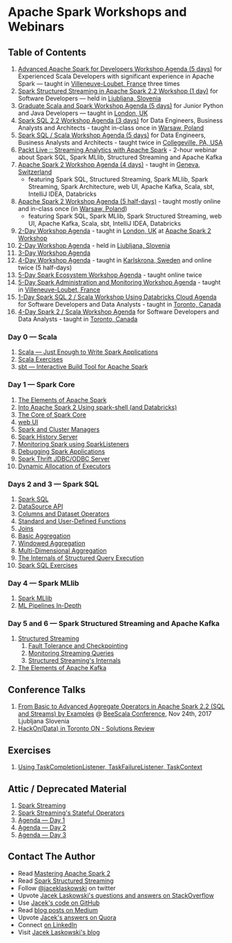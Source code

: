 <a id="toc" />

# Apache Spark Workshops and Webinars

## Table of Contents

1. [Advanced Apache Spark for Developers Workshop Agenda (5 days)](http://blog.jaceklaskowski.pl/spark-workshop/slides/00_agenda-5-days-advanced-spark-developers.html) for Experienced Scala Developers with significant experience in Apache Spark &mdash; taught in [Villeneuve-Loubet, France](https://en.wikipedia.org/wiki/Villeneuve-Loubet) three times
1. [Spark Structured Streaming in Apache Spark 2.2 Workshop (1 day)](http://blog.jaceklaskowski.pl/spark-workshop/slides/00_agenda-1-day-spark-structured-streaming.html) for Software Developers &mdash; held in [Ljubljana, Slovenia](https://en.wikipedia.org/wiki/Ljubljana)
1. [Graduate Scala and Spark Workshop Agenda (5 days)](http://blog.jaceklaskowski.pl/spark-workshop/slides/00_agenda-5-days-graduate-scala-spark.html) for Junior Python and Java Developers &mdash; taught in [London, UK](https://en.wikipedia.org/wiki/London)
1. [Spark SQL 2.2 Workshop Agenda (3 days)](http://blog.jaceklaskowski.pl/spark-workshop/slides/00_agenda-3-days-Spark-SQL.html) for Data Engineers, Business Analysts and Architects - taught in-class once in [Warsaw, Poland](https://en.wikipedia.org/wiki/Warsaw)
1. [Spark SQL / Scala Workshop Agenda (5 days)](http://blog.jaceklaskowski.pl/spark-workshop/slides/00_agenda-5-days-Scala-SparkSQL.html) for Data Engineers, Business Analysts and Architects - taught twice in [Collegeville, PA, USA](https://en.wikipedia.org/wiki/Collegeville,_Pennsylvania)
1. [Packt Live :: Streaming Analytics with Apache Spark](http://blog.jaceklaskowski.pl/spark-workshop/slides/00_Packt_Live_Streaming_Analytics.html) - 2-hour webinar about Spark SQL, Spark MLlib, Structured Streaming and Apache Kafka
1. [Apache Spark 2 Workshop Agenda (4 days)](http://blog.jaceklaskowski.pl/spark-workshop/slides/00_agenda-4-days-Scala-SparkSQL-Streaming-MLlib-Kafka.html) - taught in [Geneva, Switzerland](https://en.wikipedia.org/wiki/Geneva)
    * featuring Spark SQL, Structured Streaming, Spark MLlib, Spark Streaming, Spark Architecture, web UI, Apache Kafka, Scala, sbt, IntelliJ IDEA, Databricks
1. [Apache Spark 2 Workshop Agenda (5 half-days)](http://blog.jaceklaskowski.pl/spark-workshop/slides/00_agenda-5-half-days-Scala-SparkSQL-SparkMLlib-Kafka.html) - taught mostly online and in-class once (in [Warsaw, Poland](https://en.wikipedia.org/wiki/Warsaw))
    * featuring Spark SQL, Spark MLlib, Spark Structured Streaming, web UI, Apache Kafka, Scala, sbt, IntelliJ IDEA, Databricks
1. [2-Day Workshop Agenda](http://blog.jaceklaskowski.pl/spark-workshop/slides/00_agenda-2-days.html) - taught in [London, UK](https://en.wikipedia.org/wiki/London) at [Apache Spark 2 Workshop](http://www.meetup.com/London-Spark-Coding-Dojo/events/233488536/)
1. [2-Day Workshop Agenda](http://blog.jaceklaskowski.pl/spark-workshop/slides/00_agenda-2-days-ljubljana.html) - held in [Ljubljana, Slovenia](https://en.wikipedia.org/wiki/Ljubljana)
1. [3-Day Workshop Agenda](http://blog.jaceklaskowski.pl/spark-workshop/slides/00_agenda.html)
1. [4-Day Workshop Agenda](http://blog.jaceklaskowski.pl/spark-workshop/slides/00_agenda-4-days.html) - taught in [Karlskrona, Sweden](https://en.wikipedia.org/wiki/Karlskrona) and online twice (5 half-days)
1. [5-Day Spark Ecosystem Workshop Agenda](http://blog.jaceklaskowski.pl/spark-workshop/slides/00_agenda-5-days-Spark-Ecosystem.html) - taught online twice
1. [5-Day Spark Administration and Monitoring Workshop Agenda](http://blog.jaceklaskowski.pl/spark-workshop/slides/00_agenda-5-days-Spark-Administration-Monitoring.html) - taught in [Villeneuve-Loubet, France](https://en.wikipedia.org/wiki/Villeneuve-Loubet)
1. [1-Day Spark SQL 2 / Scala Workshop Using Databricks Cloud Agenda](http://blog.jaceklaskowski.pl/spark-workshop/slides/00_agenda-1-day-SparkSQL-Databricks-Cloud.html) for Software Developers and Data Analysts - taught in [Toronto, Canada](https://en.wikipedia.org/wiki/Toronto)
1. [4-Day Spark 2 / Scala Workshop Agenda](http://blog.jaceklaskowski.pl/spark-workshop/slides/00_agenda-4-days-toronto.html) for Software Developers and Data Analysts - taught in [Toronto, Canada](https://en.wikipedia.org/wiki/Toronto)

### Day 0 &mdash; Scala

1. [Scala &mdash; Just Enough to Write Spark Applications](http://blog.jaceklaskowski.pl/spark-workshop/slides/02_scala.html)
1. [Scala Exercises](http://blog.jaceklaskowski.pl/spark-workshop/slides/02_scala-exercises.html)
1. [sbt &mdash; Interactive Build Tool for Apache Spark](http://blog.jaceklaskowski.pl/spark-workshop/slides/02_sbt.html)

### Day 1 &mdash; Spark Core

1. [The Elements of Apache Spark](http://blog.jaceklaskowski.pl/spark-workshop/slides/01_introduction-to-spark.html)
1. [Into Apache Spark 2 Using spark-shell (and Databricks)](http://blog.jaceklaskowski.pl/spark-workshop/slides/01_Spark-Intro-Using-Spark-Shell.html)
1. [The Core of Spark Core](http://blog.jaceklaskowski.pl/spark-workshop/slides/01_spark-core.html)
1. [web UI](http://blog.jaceklaskowski.pl/spark-workshop/slides/01-spark-core-webui.html)
1. [Spark and Cluster Managers](http://blog.jaceklaskowski.pl/spark-workshop/slides/11_SparkCore-Cluster-Managers.html)
1. [Spark History Server](http://blog.jaceklaskowski.pl/spark-workshop/slides/12_SparkCore-Spark-History-Server.html)
1. [Monitoring Spark using SparkListeners](http://blog.jaceklaskowski.pl/spark-workshop/slides/08_Monitoring_using_SparkListeners.html)
1. [Debugging Spark Applications](http://blog.jaceklaskowski.pl/spark-workshop/slides/02_debugging-spark.html)
1. [Spark Thrift JDBC/ODBC Server](http://blog.jaceklaskowski.pl/spark-workshop/slides/09_SparkSQL-Spark-Thrift-Server.html)
1. [Dynamic Allocation of Executors](http://blog.jaceklaskowski.pl/spark-workshop/slides/07_Spark-Core-Dynamic-Allocation-Of-Executors.html)

### Days 2 and 3 &mdash; Spark SQL

1. [Spark SQL](http://blog.jaceklaskowski.pl/spark-workshop/slides/02_spark_sql.html)
1. [DataSource API](http://blog.jaceklaskowski.pl/spark-workshop/slides/01_datasource.html)
1. [Columns and Dataset Operators](http://blog.jaceklaskowski.pl/spark-workshop/slides/02-spark-sql-columns-and-dataset-operators.html)
1. [Standard and User-Defined Functions](http://blog.jaceklaskowski.pl/spark-workshop/slides/02-spark-sql-standard-functions-udfs.html)
1. [Joins](http://blog.jaceklaskowski.pl/spark-workshop/slides/02-spark-sql-joins.html)
1. [Basic Aggregation](http://blog.jaceklaskowski.pl/spark-workshop/slides/02-spark-sql-basic-aggregation.html)
1. [Windowed Aggregation](http://blog.jaceklaskowski.pl/spark-workshop/slides/02-spark-sql-windowed-aggregation.html)
1. [Multi-Dimensional Aggregation](http://blog.jaceklaskowski.pl/spark-workshop/slides/02-spark-sql-multi-dimensional-aggregation.html)
1. [The Internals of Structured Query Execution](http://blog.jaceklaskowski.pl/spark-workshop/slides/speak-spark-sql-for-better-performance.html)
1. [Spark SQL Exercises](http://blog.jaceklaskowski.pl/spark-workshop/slides/02-spark-sql-exercises.html)

### Day 4 &mdash; Spark MLlib

1. [Spark MLlib](http://blog.jaceklaskowski.pl/spark-workshop/slides/03_spark_mllib.html)
1. [ML Pipelines In-Depth](http://blog.jaceklaskowski.pl/spark-workshop/slides/04-spark-mllib-ml-pipelines.html)

### Day 5 and 6 &mdash; Spark Structured Streaming and Apache Kafka

1. [Structured Streaming](http://blog.jaceklaskowski.pl/spark-workshop/slides/04-structured-streaming.html)
    1. [Fault Tolerance and Checkpointing](http://blog.jaceklaskowski.pl/spark-workshop/slides/structured-streaming-checkpointing.html)
    1. [Monitoring Streaming Queries](http://blog.jaceklaskowski.pl/spark-workshop/slides/structured-streaming-monitoring.html)
    1. [Structured Streaming's Internals](http://blog.jaceklaskowski.pl/spark-workshop/slides/structured-streaming-internals.html)
1. [The Elements of Apache Kafka](http://blog.jaceklaskowski.pl/spark-workshop/slides/04-apache-kafka.html)

## Conference Talks

1. [From Basic to Advanced Aggregate Operators in Apache Spark 2.2 (SQL and Streams) by Examples](http://blog.jaceklaskowski.pl/spark-workshop/slides/beescala-nov-24-spark-sql-streaming-from-basic-to-advanced-aggregates.html) @ [BeeScala Conference](https://www.bee-scala.org), Nov 24th, 2017 Ljubljana Slovenia
1. [HackOn(Data) in Toronto ON - Solutions Review](http://blog.jaceklaskowski.pl/spark-workshop/slides/hackondata-solutions-review.html)

## Exercises

1. [Using TaskCompletionListener, TaskFailureListener, TaskContext](http://blog.jaceklaskowski.pl/spark-workshop/slides/exercise-TaskCompletionListener-TaskFailureListener-TaskContext.html)

## Attic / Deprecated Material

1. [Spark Streaming](http://blog.jaceklaskowski.pl/spark-workshop/slides/04_spark_streaming.html)
1. [Spark Streaming's Stateful Operators](http://blog.jaceklaskowski.pl/spark-workshop/slides/04_SparkStreaming-Stateful-Operators.html)
1. [Agenda &mdash; Day 1](http://blog.jaceklaskowski.pl/spark-workshop/slides/01_agenda.html)
1. [Agenda &mdash; Day 2](http://blog.jaceklaskowski.pl/spark-workshop/slides/02_agenda.html)
1. [Agenda &mdash; Day 3](http://blog.jaceklaskowski.pl/spark-workshop/slides/03_agenda.html)

## Contact The Author

* Read [Mastering Apache Spark 2](https://bit.ly/mastering-apache-spark)
* Read [Spark Structured Streaming](https://bit.ly/spark-structured-streaming)
* Follow [@jaceklaskowski](https://twitter.com/jaceklaskowski) on twitter
* Upvote [Jacek Laskowski's questions and answers on StackOverflow](http://stackoverflow.com/users/1305344/jacek-laskowski)
* Use [Jacek's code on GitHub](https://github.com/jaceklaskowski)
* Read [blog posts on Medium](https://medium.com/@jaceklaskowski)
* Upvote [Jacek's answers on Quora](https://www.quora.com/profile/Jacek-Laskowski)
* Connect [on LinkedIn](https://www.linkedin.com/in/jaceklaskowski/)
* Visit [Jacek Laskowski's blog](https://blog.jaceklaskowski.pl)
